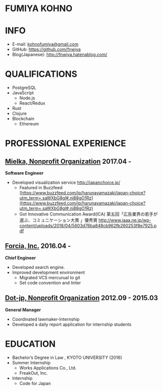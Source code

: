 FUMIYA KOHNO
===

INFO
===
- E-mail: kohnofumiya@gmail.com
- GitHub: https://github.com/fnwiya
- Blog(Japanese): http://fnwiya.hatenablog.com/


QUALIFICATIONS
===
- PostgreSQL
- JavaScript
  - Node.js
  - React/Redux
- Rust
- Clojure
- Blockchain
  - Ethereum

PROFESSIONAL EXPERIENCE
===

[Mielka, Nonprofit Organization](mielka.org) 2017.04 -
---
**Software Engineer**

- Developed visualization service http://japanchoice.jp/
  - Featured in Buzzfeed [https://www.buzzfeed.com/jp/harunayamazaki/japan-choice?utm_term=.saWXbG8gl#.ni88gO1Rz](https://www.buzzfeed.com/jp/harunayamazaki/japan-choice?utm_term=.saWXbG8gl#.ni88gO1Rz)
  - Got Innovative Communication Award(ICA) 第五回「広告業界の若手が選ぶ、コミュニケーション大賞 」優秀賞 http://www.jaaa.ne.jp/wp-content/uploads/2018/04/5603d76ba848cb962fb260253f8e7925.pdf


[Forcia, Inc.](http://www.forcia.com/) 2016.04 -
---
**Chief Engineer**
  
- Developed search engine.
- Improved development environment
  - Migrated VCS mercurual to git
  - Set code convention and linter


[Dot-jp, Nonprofit Organization](http://www.dot-jp.or.jp/) 2012.09 - 2015.03
---
**General Manager**

- Coordinated lawmaker-Internship
- Developed a daily report application for internship students


EDUCATION
===
- Bachelor’s Degree in Law , KYOTO UNIVERSITY (2016)
- Summer Internship
  - Works Applications Co., Ltd.
  - FreakOut, Inc.
- Internship
  - Code for Japan
